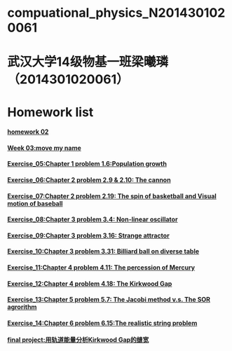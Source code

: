 # compuational_physics_N2014301020061
# 武汉大学14级物基一班梁曦璘（2014301020061）

# Homework list

#### [homework 02](https://github.com/liangc0/compuational_physics_N2014301020061/blob/master/Homework%202)

#### [Week 03:move my name](https://github.com/liangc0/compuational_physics_N2014301020061/blob/master/Week%2003:move%20my%20name)

#### [Exercise_05:Chapter 1 problem 1.6:Population growth](https://github.com/liangc0/compuational_physics_N2014301020061/blob/master/Exercise_05:Chapter%201%20problem%201.6:Population%20growth)

#### [Exercise_06:Chapter 2 problem 2.9 & 2.10: The cannon](https://github.com/liangc0/compuational_physics_N2014301020061/blob/master/Exercise_06:Chapter%202%20problem%202.9%20%26%202.10:%20The%20cannon)

#### [Exercise_07:Chapter 2 problem 2.19: The spin of basketball and Visual motion of baseball](https://github.com/liangc0/compuational_physics_N2014301020061/blob/master/Exercise_07:Chapter%202%20problem%202.19:%20The%20spin%20of%20basketball%20and%20Visual%20motion%20of%20baseball)

#### [Exercise_08:Chapter 3 problem 3.4: Non-linear oscillator](https://github.com/liangc0/compuational_physics_N2014301020061/blob/master/Exercise_08:Chapter%203%20problem%203.4:%20Non-linear%20oscillator)

#### [Exercise_09:Chapter 3 problem 3.16: Strange attractor](https://github.com/liangc0/compuational_physics_N2014301020061/blob/master/Exercise_09:Chapter%203%20problem%203.16:%20Strange%20attractor)

#### [Exercise_10:Chapter 3 problem 3.31: Billiard ball on diverse table](https://github.com/liangc0/compuational_physics_N2014301020061/blob/master/Exercise_10:Chapter%203%20problem%203.31:%20Billiard%20ball%20on%20diverse%20table)

#### [Exercise_11:Chapter 4 problem 4.11: The percession of Mercury](https://github.com/liangc0/compuational_physics_N2014301020061/blob/master/Exercise_11:Chapter%204%20problem%204.11:%20The%20percession%20of%20Mercury)

#### [Exercise_12:Chapter 4 problem 4.18: The Kirkwood Gap](https://github.com/liangc0/compuational_physics_N2014301020061/commit/e5dd6569c27636124cda0466394a98ecc037e262)

#### [Exercise_13:Chapter 5 problem 5.7: The Jacobi method v.s. The SOR agrorithm](https://github.com/liangc0/compuational_physics_N2014301020061/blob/master/Exercise_13:Chapter%205%20problem%205.7:%20The%20Jacobi%20method%20v.s.%20The%20SOR%20agrorithm)

#### [Exercise_14:Chapter 6 problem 6.15:The realistic string problem](https://github.com/liangc0/compuational_physics_N2014301020061/blob/master/Exercise_14:Chapter%206%20problem%206.15:The%20realistic%20string%20problem)

#### [final project:用轨道能量分析Kirkwood Gap的缝宽](https://github.com/liangc0/compuational_physics_N2014301020061/commit/a50c4f33fe243201304c587b3bc2d7f2c962f517)
